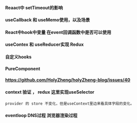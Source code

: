 
#### Reaact中 setTimeout的影响
#### useCallback 和 useMemo使用，以及场景
#### React中hook中变量  在event回调函数中是否可以使用
#### useContex 和 useReducer实现 Redux
#### 自定义hooks
#### PureComponent
#### https://github.com/HolyZheng/holyZheng-blog/issues/40
#### context 验证 ， redux 这里实现useSelector
	provider 的 store 不变化，但是useContext里边来看具体字段的变化。

#### eventloop DNS过程 浏览器渲染过程